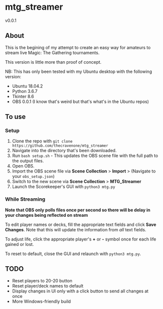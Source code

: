 # mtg_streamer

v0.0.1

## About

This is the begining of my attempt to create an easy way for amateurs to stream live Magic: The Gathering tournaments.

This version is little more than proof of concept.

NB: This has only been tested with my Ubuntu desktop with the following version:

* Ubuntu 18.04.2
* Python 3.6.7
* Tkinter 8.6
* OBS 0.0.1 (I know that's weird but that's what's in the Ubuntu repos)

## To use

### Setup

1. Clone the repo with `git clone https://github.com/thecravenone/mtg_streamer`
2. Navigate into the directory that's been downloaded.
3. Run `bash setup.sh` - This updates the OBS scene file with the full path to the output files.
4. Open OBS.
5. Import the OBS scene file via **Scene Collection** > **Import** > (Navigate to your `obs_setup.json`)
6. Switch to the new scene via **Scene Collection** > **MTG_Streamer**
7. Launch the Scorekeeper's GUI with `python3 mtg.py`

### While Streaming

**Note that OBS only polls files once per second so there will be delay in your changes being reflected on stream**

To edit player names or decks, fill the appropriate text fields and click **Save Changes**. Note that this will update the information from _all_ text fields.

To adjust life, click the appropriate player's **+** or **-** symbol once for each life gained or lost.

To reset to default, close the GUI and relaunch with `python3 mtg.py`.

## TODO

* Reset players to 20-20 button
* Reset player/deck names to default
* Display changes in UI only with a click button to send all changes at once
* More Windows-friendly build
